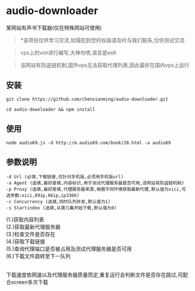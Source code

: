 # audio-downloader

某网站有声书下载器(仅在特殊网站可使用)

>*该项目仅供学习交流,如侵犯到您的权益请及时与我们联系,仅供测试交流

>vps上的vim进行编写,大神勿喷,语言是es6

>该网站有防盗链机制,国外vps无法获取代理列表,因此最好在国内vps上运行


## 安装

    git clone https://github.com/chenxianming/audio-downloader.git
    
    cd audio-downloader && npm install
    
## 使用

    node audio69.js -d http://m.audio69.com/book/28.html -a audio69
    
## 参数说明

    -d Url (必填,下载链接,仅针对手机版,必须用手机版url)
    -a Agent (选填,最好是填,内容标识,用于测试代理服务器是否可用,该网站有防盗链机制)
    -p Proxy (选填,最好是填,代理服务器来源,根据不同环境获取最新代理,默认值为xici,可选参数:xici,89ip,66ip,ip3366)
    -c Concurrency (选填,同时队列并发,默认值为1)
    -s Startindex (选填,从第几集开始下载,默认值为0)



(1.)获取内容列表<br />
(2.)获取最新代理服务器<br />
(3.)检查文件是否存在<br />
(4.)获取下载链接<br />
(5.)查询代理端口是否被占用及测试代理服务器是否可用<br />
(6.)下载文件跳转至下一队列<br /><br />

下载速度依网速以及代理服务器质量而定,重复运行会判断文件是否存在跳过,可配合screen多次下载
